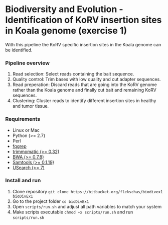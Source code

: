 # Biodiversity and Evolution - Identification of KoRV insertion sites in Koala genome (exercise 1) #

With this pipeline the KoRV specific insertion sites in the Koala genome can be identified.

### Pipeline overview ###

1. Read selection: Select reads containing the bait sequence.
2. Quality control: Trim bases with low quality and cut adapter sequences.
3. Read preperation: Discard reads that are going into the KoRV genome rather than the Koala genome and finally cut bait and remaining KoRV sequences.
4. Clustering: Cluster reads to identify different insertion sites in healthy and tumor tissue.

### Requirements ###

* Linux or Mac
* Python (>= 2.7)
* Perl
* [fqgrep](https://github.com/indraniel/fqgrep)
* [trimmomatic (>= 0.32)](http://www.usadellab.org/cms/?page=trimmomatic)
* [BWA (>= 0.7.8)](http://bio-bwa.sourceforge.net/)
* [Samtools (>= 0.1.19)](http://samtools.sourceforge.net/)
* [USearch (>= 7)](http://www.drive5.com/usearch/)

### Install and run ###

1. Clone repository `git clone https://bitbucket.org/flekschas/biodivex1 bioDivEx1`
2. Go to the project folder `cd bioDivEx1`
3. Open `scripts/run.sh` and adjust all path variables to match your system
4. Make scripts executable `chmod +x scripts/run.sh` and run `scripts/run.sh` 